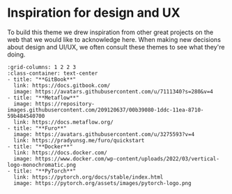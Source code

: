 # Inspiration for design and UX

To build this theme we drew inspiration from other great projects on the web that we would like to acknowledge here.
When making new decisions about design and UI/UX, we often consult these themes to see what they're doing.

```{gallery-grid}
:grid-columns: 1 2 2 3
:class-container: text-center
- title: "**GitBook**"
  link: https://docs.gitbook.com/
  image: https://avatars.githubusercontent.com/u/7111340?s=280&v=4
- title: "**Metaflow**"
  image: https://repository-images.githubusercontent.com/209120637/00b39080-1ddc-11ea-8710-59b484540700
  link: https://docs.metaflow.org/
- title: "**Furo**"
  image: https://avatars.githubusercontent.com/u/3275593?v=4
  link: https://pradyunsg.me/furo/quickstart
- title: "**Docker**"
  link: https://docs.docker.com/
  image: https://www.docker.com/wp-content/uploads/2022/03/vertical-logo-monochromatic.png
- title: "**PyTorch**"
  link: https://pytorch.org/docs/stable/index.html
  image: https://pytorch.org/assets/images/pytorch-logo.png
```
